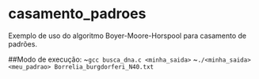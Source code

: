 casamento_padroes
=================

Exemplo de uso do algoritmo Boyer-Moore-Horspool para casamento de padrões.

##Modo de execução:
~`gcc busca_dna.c <minha_saida>`
~`./<minha_saida> <meu_padrao> Borrelia_burgdorferi_N40.txt`